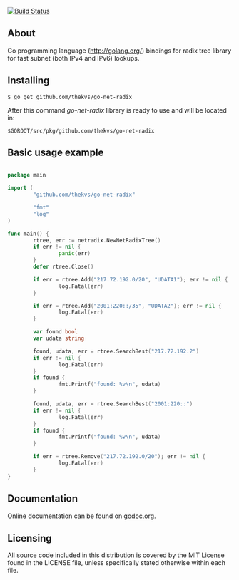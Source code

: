 [![Build Status](https://travis-ci.org/thekvs/go-net-radix.svg?branch=master)](https://travis-ci.org/thekvs/go-net-radix)
## About

Go programming language (http://golang.org/) bindings for radix tree library for fast subnet (both IPv4 and IPv6) lookups.

## Installing
```
$ go get github.com/thekvs/go-net-radix
```

After this command *go-net-radix* library is ready to use and will be located in:
```
$GOROOT/src/pkg/github.com/thekvs/go-net-radix
```

## Basic usage example
```go

package main

import (
        "github.com/thekvs/go-net-radix"

        "fmt"
        "log"
)

func main() {
        rtree, err := netradix.NewNetRadixTree()
        if err != nil {
                panic(err)
        }
        defer rtree.Close()

        if err = rtree.Add("217.72.192.0/20", "UDATA1"); err != nil {
                log.Fatal(err)
        }

        if err = rtree.Add("2001:220::/35", "UDATA2"); err != nil {
                log.Fatal(err)
        }

        var found bool
        var udata string

        found, udata, err = rtree.SearchBest("217.72.192.2")
        if err != nil {
                log.Fatal(err)
        }
        if found {
                fmt.Printf("found: %v\n", udata)
        }

        found, udata, err = rtree.SearchBest("2001:220::")
        if err != nil {
                log.Fatal(err)
        }
        if found {
                fmt.Printf("found: %v\n", udata)
        }

        if err = rtree.Remove("217.72.192.0/20"); err != nil {
                log.Fatal(err)
        }
}

```

## Documentation

Online documentation can be found on [godoc.org](http://godoc.org/github.com/thekvs/go-net-radix).

## Licensing

All source code included in this distribution is covered by the MIT License found in the LICENSE file,
unless specifically stated otherwise within each file.
